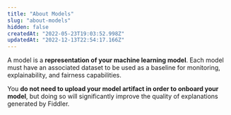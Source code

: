 ```yaml
---
title: "About Models"
slug: "about-models"
hidden: false
createdAt: "2022-05-23T19:03:52.998Z"
updatedAt: "2022-12-13T22:54:17.166Z"
---
```

A model is a **representation of your machine learning model**. Each model must have an associated dataset to be used as a baseline for monitoring, explainability, and fairness capabilities.

You **do not need to upload your model artifact in order to onboard your model**, but doing so will significantly improve the quality of explanations generated by Fiddler.